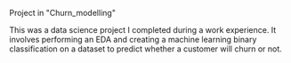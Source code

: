 Project in "Churn_modelling"

This was a data science project I completed during a work experience. 
It involves performing an EDA and creating a machine learning binary classification on a dataset to predict whether a customer will churn or not.
